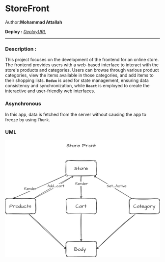 # StoreFront

Author:**Mohammad Attallah**

**Deploy :** [*DeployURL*](https://dapper-longma-5d01dd.netlify.app)

---

### **Description :** 

This project focuses on the development of the frontend for an online store. The frontend provides users with a web-based interface to interact with the store's products and categories. Users can browse through various product categories, view the items available in those categories, and add items to their shopping lists.  **`Redux`** is used for state management, ensuring data consistency and synchronization, while  **`React`** is employed to create the interactive and user-friendly web interfaces. 


### **Asynchronous**
In this app, data is fetched from the server without causing the app to freeze by using `Thunk`.

### **UML**
![UML](./storefront.jpg)


